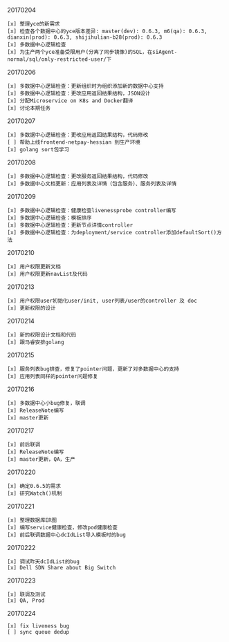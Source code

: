 20170204
    
    [x] 整理yce的新需求
    [x] 检查各个数据中心的yce版本差异: master(dev): 0.6.3, m6(qa): 0.6.3, dianxin(prod): 0.6.3, shijihulian-b28(prod): 0.6.3
    [x] 多数据中心逻辑检查
    [x] 为生产两个yce准备受限用户(分离了同步镜像)的SQL，在siAgent-normal/sql/only-restricted-user/下

20170206

    [x] 多数据中心逻辑检查：更新组织时为组织添加新的数据中心支持
    [x] 多数据中心逻辑检查：更改应用返回结果结构，JSON设计
    [x] 分配Microservice on K8s and Docker翻译
    [x] 讨论本期任务

20170207

    [x] 多数据中心逻辑检查：更改应用返回结果结构，代码修改
    [ ] 帮助上线frontend-netpay-hessian 到生产环境
    [x] golang sort包学习

20170208

    [x] 多数据中心逻辑检查：更改服务返回结果结构，代码修改
    [x] 多数据中心文档更新：应用列表及详情（包含服务）、服务列表及详情

20170209
    
    [x] 多数据中心逻辑检查：健康检查livenessprobe controller编写
    [x] 多数据中心逻辑检查：模板排序
    [x] 多数据中心逻辑检查：更新节点详情controller
    [x] 多数据中心逻辑检查：为deployment/service controller添加defaultSort()方法

20170210

    [x] 用户权限更新文档
    [x] 用户权限更新navList及代码

20170213

    [x] 用户权限user初始化user/init, user列表/user的controller 及 doc  
    [x] 更新权限的设计

20170214

    [x] 新的权限设计文档和代码
    [x] 跟马睿安排golang

20170215
    
    [x] 服务列表bug排查，修复了pointer问题，更新了对多数据中心的支持 
    [x] 应用列表同样的pointer问题修复

20170216

    [x] 多数据中心小bug修复，联调
    [x] ReleaseNote编写
    [x] master更新

20170217

    [x] 前后联调
    [x] ReleaseNote编写
    [x] master更新，QA，生产

20170220

    [x] 确定0.6.5的需求 
    [x] 研究Watch()机制 

20170221

    [x] 整理数据库ER图
    [x] 编写service健康检查，修改pod健康检查
    [x] 前后联调数据中心dcIdList导入模板时的bug

20170222

    [x] 调试昨天dcIdList的bug
    [x] Dell SDN Share about Big Switch

20170223
    
    [x] 联调及测试
    [x] QA, Prod

20170224

    [x] fix liveness bug 
    [ ] sync queue dedup
